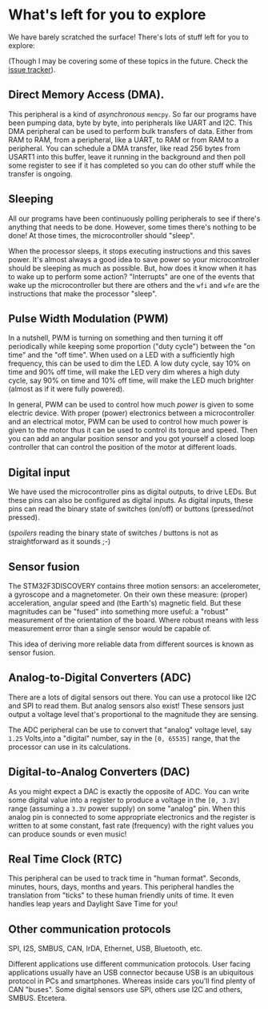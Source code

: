 # What's left for you to explore

We have barely scratched the surface! There's lots of stuff left for you to
explore:

(Though I may be covering some of these topics in the future. Check the [issue
tracker]).

[issue tracker]: https://github.com/japaric/rust-discovery/issues?q=is:issue+is:open+label:new-topic

## Direct Memory Access (DMA).

This peripheral is a kind of *asynchronous* `memcpy`. So far our programs have
been pumping data, byte by byte, into peripherals like UART and I2C. This DMA
peripheral can be used to perform bulk transfers of data. Either from RAM to
RAM, from a peripheral, like a UART, to RAM or from RAM to a peripheral. You can
schedule a DMA transfer, like read 256 bytes from USART1 into this buffer, leave
it running in the background and then poll some register to see if it has
completed so you can do other stuff while the transfer is ongoing.

## Sleeping

All our programs have been continuously polling peripherals to see if there's
anything that needs to be done. However, some times there's nothing to be done!
At those times, the microcontroller should "sleep".

When the processor sleeps, it stops executing instructions and this saves power.
It's almost always a good idea to save power so your microcontroller should be
sleeping as much as possible. But, how does it know when it has to wake up to
perform some action? "Interrupts" are one of the events that wake up the
microcontroller but there are others and the `wfi` and `wfe` are the
instructions that make the processor "sleep".

## Pulse Width Modulation (PWM)

In a nutshell, PWM is turning on something and then turning it off periodically
while keeping some proportion ("duty cycle") between the "on time" and the "off
time". When used on a LED with a sufficiently high frequency, this can be used
to dim the LED. A low duty cycle, say 10% on time and 90% off time, will make
the LED very dim wheres a high duty cycle, say 90% on time and 10% off time,
will make the LED much brighter (almost as if it were fully powered).

In general, PWM can be used to control how much *power* is given to some
electric device. With proper (power) electronics between a microcontroller and
an electrical motor, PWM can be used to control how much power is given to the
motor thus it can be used to control its torque and speed. Then you can add an
angular position sensor and you got yourself a closed loop controller that can
control the position of the motor at different loads.

## Digital input

We have used the microcontroller pins as digital outputs, to drive LEDs. But
these pins can also be configured as digital inputs. As digital inputs, these
pins can read the binary state of switches (on/off) or buttons (pressed/not
pressed).

(*spoilers* reading the binary state of switches / buttons is not as
straightforward as it sounds ;-)

## Sensor fusion

The STM32F3DISCOVERY contains three motion sensors: an accelerometer, a
gyroscope and a magnetometer. On their own these measure: (proper) acceleration,
angular speed and (the Earth's) magnetic field. But these magnitudes can be
"fused" into something more useful: a "robust" measurement of the orientation of
the board. Where robust means with less measurement error than a single sensor
would be capable of.

This idea of deriving more reliable data from different sources is known as
sensor fusion.

## Analog-to-Digital Converters (ADC)

There are a lots of digital sensors out there. You can use a protocol like I2C
and SPI to read them. But analog sensors also exist! These sensors just output a
voltage level that's proportional to the magnitude they are sensing.

The ADC peripheral can be use to convert that "analog" voltage level, say `1.25`
Volts,into a "digital" number, say in the `[0, 65535]` range, that the processor
can use in its calculations.

## Digital-to-Analog Converters (DAC)

As you might expect a DAC is exactly the opposite of ADC. You can write some
digital value into a register to produce a voltage in the `[0, 3.3V]` range
(assuming a `3.3V` power supply) on some "analog" pin. When this analog pin is
connected to some appropriate electronics and the register is written to at some
constant, fast rate (frequency) with the right values you can produce sounds or
even music!

## Real Time Clock (RTC)

This peripheral can be used to track time in "human format". Seconds, minutes,
hours, days, months and years. This peripheral handles the translation from
"ticks" to these human friendly units of time. It even handles leap years and
Daylight Save Time for you!

## Other communication protocols

SPI, I2S, SMBUS, CAN, IrDA, Ethernet, USB, Bluetooth, etc.

Different applications use different communication protocols. User facing
applications usually have an USB connector because USB is an ubiquitous
protocol in PCs and smartphones. Whereas inside cars you'll find plenty of CAN
"buses". Some digital sensors use SPI, others use I2C and others, SMBUS.
Etcetera.
